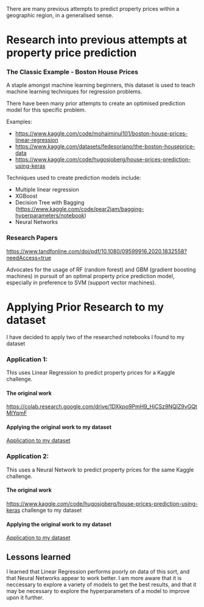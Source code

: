 There are many previous attempts to predict property prices within a geographic region, in a generalised sense.

# Research into previous attempts at property price prediction
### The Classic Example - Boston House Prices

A staple amongst machine learning beginners, this dataset is used to teach machine learning techniques for regression problems.

There have been many prior attempts to create an optimised prediction model for this specific problem.

Examples:
* https://www.kaggle.com/code/mohaiminul101/boston-house-prices-linear-regression
* https://www.kaggle.com/datasets/fedesoriano/the-boston-houseprice-data
* https://www.kaggle.com/code/hugosjoberg/house-prices-prediction-using-keras

Techniques used to create prediction models include:
* Multiple linear regression
* XGBoost
* Decision Tree with Bagging (https://www.kaggle.com/code/pear2jam/bagging-hyperparameters/notebook)
* Neural Networks

### Research Papers


https://www.tandfonline.com/doi/pdf/10.1080/09599916.2020.1832558?needAccess=true

Advocates for the usage of RF (random forest) and GBM (gradient boosting machines) in pursuit of an optimal property price prediction model, especially in preference to SVM (support vector machines).


# Applying Prior Research to my dataset

I have decided to apply two of the researched notebooks I found to my dataset 

### Application 1:

This uses Linear Regression to predict property prices for a Kaggle challenge.

#### The original work
https://colab.research.google.com/drive/1DXkpo9PmH9_HiCSz9NQlZ9vGQtMIYqmF

#### Applying the original work to my dataset
[Application to my dataset](./06_01_02__apply_researched_solution_to_my_dataset.ipynb)


### Application 2:

This uses a Neural Network to predict property prices for the same Kaggle challenge. 

#### The original work
https://www.kaggle.com/code/hugosjoberg/house-prices-prediction-using-keras challenge to my dataset

#### Applying the original work to my dataset
[Application to my dataset](./06_02_02__apply_house-prices-prediction-using-keras.ipynb)


## Lessons learned

I learned that Linear Regression performs poorly on data of this sort, and that Neural Networks appear to work better. 
I am more aware that it is neccessary to explore a variety of models to get the best results, and that it may be necessary to explore the hyperparameters of a model to improve upon it further. 